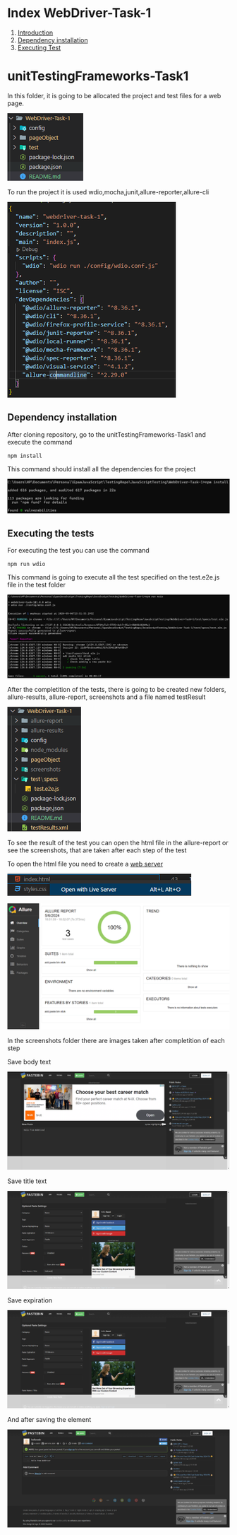 # Index WebDriver-Task-1

1. [Introduction](#unittestingframeworks-task1)
2. [Dependency installation](#dependency-installation)
3. [Executing Test](#executing-the-tests)

# unitTestingFrameworks-Task1

In this folder, it is going to be allocated the project and test files for a web page.

![folderStructure][folderStructure]

To run the project it is used wdio,mocha,junit,allure-reporter,allure-cli

![packageList][packageList]

## Dependency installation
After cloning repository, go to the unitTestingFrameworks-Task1 and execute the command

```
npm install
```

This command should install all the dependencies for the project

![installingDependencies][installingDependencies]

## Executing the tests
For executing the test you can use the command

```
npm run wdio
```

This command is going to execute all the test specified on the test.e2e.js file in the test folder

![runningTest][runningTest]

After the completition of the tests, there is going to be created new folders, allure-results, allure-report, screenshots and a file named testResult

![completeTest][completeTest]

To see the result of the test you can open the html file in the allure-report or see the screenshots, that are taken after each step of the test

To open the html file you need to create a [web server][liveserver]

![webserver][webserver]

![reportTest][reportTest]

In the screenshots folder there are images taken after completition of each step

Save body text

![savetext][savetext]

Save title text

![savetitle][savetitle]

Save expiration

![expiration][expiration]

And after saving the element

![newpage][newpage]

[liveserver]: https://marketplace.visualstudio.com/items?itemName=ritwickdey.LiveServer


[folderStructure]: ../images/WebDriver-Task-1/FolderStructure.png
[packageList]: ../images/WebDriver-Task-1/PackageList.png
[installingDependencies]: ../images/WebDriver-Task-1/InstallDependencies.png
[runningTest]: ../images/WebDriver-Task-1/RunningTests.png
[completeTest]: ../images/WebDriver-Task-1/CompleteTest.png
[webserver]: ../images/WebDriver-Task-1/ReportFile.png
[reportTest]: ../images/WebDriver-Task-1/ReportResult.png
[savetext]: ../images/WebDriver-Task-1/savetext.png
[savetitle]: ../images/WebDriver-Task-1/savetitle.png
[expiration]: ../images/WebDriver-Task-1/Expiration.png
[newpage]: ../images/WebDriver-Task-1/newPage.png